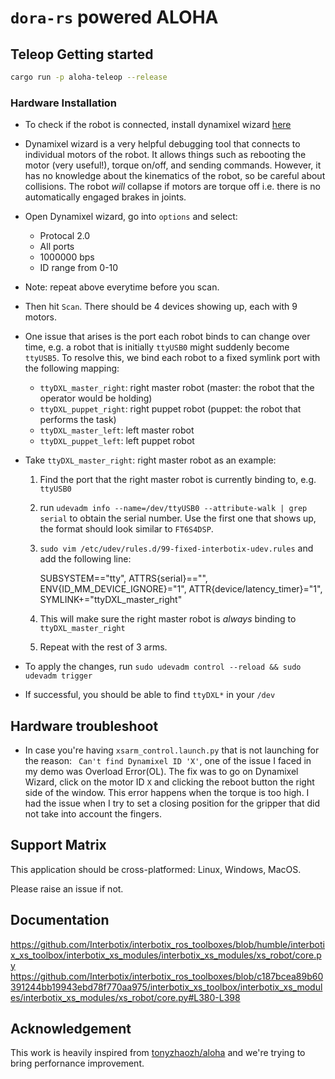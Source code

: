# `dora-rs` powered ALOHA

## Teleop Getting started

```bash
cargo run -p aloha-teleop --release
```

### Hardware Installation

- To check if the robot is connected, install dynamixel wizard [here](https://emanual.robotis.com/docs/en/software/dynamixel/dynamixel_wizard2/)
- Dynamixel wizard is a very helpful debugging tool that connects to individual motors of the robot. It allows
  things such as rebooting the motor (very useful!), torque on/off, and sending commands.
  However, it has no knowledge about the kinematics of the robot, so be careful about collisions.
  The robot _will_ collapse if motors are torque off i.e. there is no automatically engaged brakes in joints.
- Open Dynamixel wizard, go into `options` and select:
  - Protocal 2.0
  - All ports
  - 1000000 bps
  - ID range from 0-10
- Note: repeat above everytime before you scan.
- Then hit `Scan`. There should be 4 devices showing up, each with 9 motors.
- One issue that arises is the port each robot binds to can change over time, e.g. a robot that
  is initially `ttyUSB0` might suddenly become `ttyUSB5`. To resolve this, we bind each robot to a fixed symlink
  port with the following mapping:
  - `ttyDXL_master_right`: right master robot (master: the robot that the operator would be holding)
  - `ttyDXL_puppet_right`: right puppet robot (puppet: the robot that performs the task)
  - `ttyDXL_master_left`: left master robot
  - `ttyDXL_puppet_left`: left puppet robot
- Take `ttyDXL_master_right`: right master robot as an example:

  1. Find the port that the right master robot is currently binding to, e.g. `ttyUSB0`
  2. run `udevadm info --name=/dev/ttyUSB0 --attribute-walk | grep serial` to obtain the serial number. Use the first one that shows up, the format should look similar to `FT6S4DSP`.
  3. `sudo vim /etc/udev/rules.d/99-fixed-interbotix-udev.rules` and add the following line:

     SUBSYSTEM=="tty", ATTRS{serial}=="<serial number here>", ENV{ID_MM_DEVICE_IGNORE}="1", ATTR{device/latency_timer}="1", SYMLINK+="ttyDXL_master_right"

  4. This will make sure the right master robot is _always_ binding to `ttyDXL_master_right`
  5. Repeat with the rest of 3 arms.

- To apply the changes, run `sudo udevadm control --reload && sudo udevadm trigger`
- If successful, you should be able to find `ttyDXL*` in your `/dev`

## Hardware troubleshoot

- In case you're having `xsarm_control.launch.py` that is not launching for the reason: ` Can't find Dynamixel ID 'X'`, one of the issue I faced in my demo was Overload Error(OL). The fix was to go on Dynamixel Wizard, click on the motor ID `X` and clicking the reboot button the right side of the window. This error happens when the torque is too high. I had the issue when I try to set a closing position for the gripper that did not take into account the fingers.

## Support Matrix

This application should be cross-platformed: Linux, Windows, MacOS.

Please raise an issue if not.

## Documentation

https://github.com/Interbotix/interbotix_ros_toolboxes/blob/humble/interbotix_xs_toolbox/interbotix_xs_modules/interbotix_xs_modules/xs_robot/core.py
https://github.com/Interbotix/interbotix_ros_toolboxes/blob/c187bcea89b60391244bb19943ebd78f770aa975/interbotix_xs_toolbox/interbotix_xs_modules/interbotix_xs_modules/xs_robot/core.py#L380-L398

## Acknowledgement

This work is heavily inspired from [tonyzhaozh/aloha](https://github.com/tonyzhaozh/aloha) and we're trying to bring perfornance improvement.
